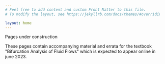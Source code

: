 ```yaml
---
# Feel free to add content and custom Front Matter to this file.
# To modify the layout, see https://jekyllrb.com/docs/themes/#overriding-theme-defaults

layout: home
---
```

Pages under construction

These pages contain accompanying material and errata for the textbook "Bifurcation Analysis of Fluid Flows" which is expected to appear online in june 2023.